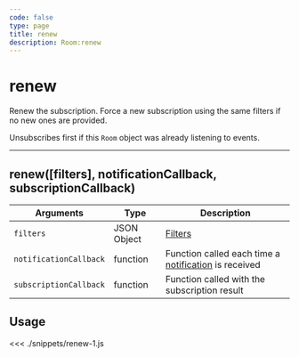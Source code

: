 ```yaml
---
code: false
type: page
title: renew
description: Room:renew
---
```


# renew

Renew the subscription. Force a new subscription using the same filters if no new ones are provided.

Unsubscribes first if this `Room` object was already listening to events.

---

## renew([filters], notificationCallback, subscriptionCallback)

| Arguments              | Type        | Description                                                                     |
| ---------------------- | ----------- | ------------------------------------------------------------------------------- |
| `filters`              | JSON Object | [Filters](/core/1/koncorde)                                                     |
| `notificationCallback` | function    | Function called each time a [notification](/sdk/js/5/essentials/realtime-notifications) is received |
| `subscriptionCallback` | function    | Function called with the subscription result                                    |

## Usage

<<< ./snippets/renew-1.js
